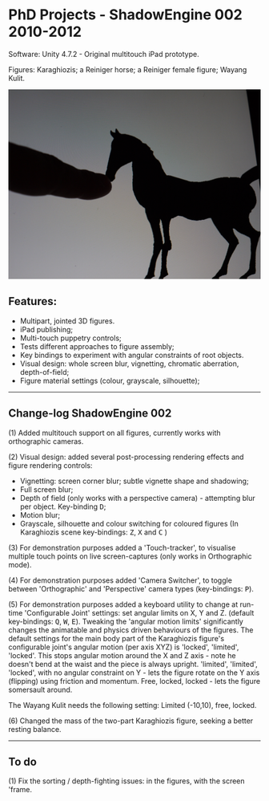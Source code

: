 # PhD Projects - ShadowEngine 002 2010-2012 #

Software: Unity 4.7.2 - Original multitouch iPad prototype.

Figures: Karaghiozis; a Reiniger horse; a Reiniger female figure; Wayang Kulit.

![screenshot](screenshot.png)

## Features: 

* Multipart, jointed 3D figures. 
* iPad publishing; 
* Multi-touch puppetry controls;
* Tests different approaches to figure assembly;
* Key bindings to experiment with angular constraints of root objects.
* Visual design: whole screen blur, vignetting, chromatic aberration, depth-of-field;
* Figure material settings (colour, grayscale, silhouette);


---- 

Change-log ShadowEngine 002
----

(1) Added multitouch support on all figures, currently works with orthographic cameras.

(2) Visual design: added several post-processing rendering effects and figure rendering controls:

* Vignetting: screen corner blur; subtle vignette shape and shadowing;
* Full screen blur;
* Depth of field (only works with a perspective camera) - attempting blur per object. Key-binding <kbd>D</kbd>;
* Motion blur;
* Grayscale, silhouette and colour switching for coloured figures (In Karaghiozis scene key-bindings: <kbd>Z</kbd>, <kbd>X</kbd> and <kbd>C</kbd> )

(3) For demonstration purposes added a 'Touch-tracker', to visualise multiple touch points on live screen-captures (only works in Orthographic mode).

(4) For demonstration purposes added 'Camera Switcher', to toggle between 'Orthographic' and 'Perspective' camera types (key-bindings: <kbd>P</kbd>).

(5) For demonstration purposes added a keyboard utility to change at run-time 'Configurable Joint' settings: set angular limits on X, Y and Z. (default key-bindings: <kbd>Q</kbd>, <kbd>W</kbd>, <kbd>E</kbd>). Tweaking the 'angular motion limits' significantly changes the animatable and physics driven behaviours of the figures. The default settings for the main body part of the Karaghiozis figure's configurable joint's angular motion (per axis XYZ) is 'locked', 'limited', 'locked'. This stops angular motion around the X and Z axis - note he doesn't bend at the waist and the piece is always upright. 'limited', 'limited', 'locked', with no angular constraint on Y - lets the figure rotate on the Y axis (flipping) using friction and momentum. Free, locked, locked - lets the figure somersault around.

The Wayang Kulit needs the following setting: Limited (-10,10), free, locked. 

(6) Changed the mass of the two-part Karaghiozis figure, seeking a better resting balance.

----
To do
----
(1) Fix the sorting / depth-fighting issues: in the figures, with the screen 'frame.